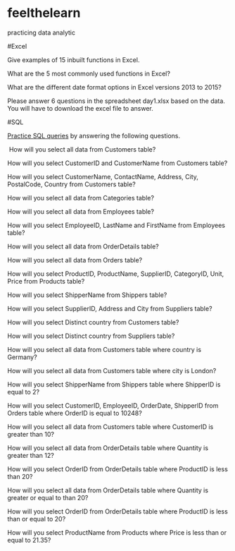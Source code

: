 # feelthelearn
practicing data analytic

#Excel

Give examples of 15 inbuilt functions in Excel.

What are the 5 most commonly used functions in Excel?

What are the different date format options in Excel versions 2013 to 2015?

Please answer 6 questions in the spreadsheet day1.xlsx based on the data. You will have to download the excel file to answer.

#SQL
 
[Practice SQL queries](https://www.w3schools.com/sql/trysql.asp?filename=trysql_select_all) by answering the following questions.

​
How will you select all data from Customers table?

How will you select CustomerID and CustomerName from Customers table?

How will you select CustomerName, ContactName, Address, City, PostalCode, Country from Customers table?

How will you select all data from Categories table?

How will you select all data from Employees table?

How will you select EmployeeID, LastName and FirstName from Employees table?

How will you select all data from OrderDetails table?

How will you select all data from Orders table?

How will you select ProductID, ProductName, SupplierID, CategoryID, Unit, Price from Products table?

How will you select ShipperName from Shippers table?

How will you select SupplierID, Address and City from Suppliers table?

How will you select Distinct country from Customers table?

How will you select Distinct country from Suppliers table?

How will you select all data from Customers table where country is Germany?

How will you select all data from Customers table where city is London?

How will you select ShipperName from Shippers table where ShipperID is equal to 2?

How will you select CustomerID, EmployeeID, OrderDate, ShipperID from Orders table where OrderID is equal to 10248?

How will you select all data from Customers table where CustomerID is greater than 10?

How will you select all data from OrderDetails table where Quantity is greater than 12?

How will you select OrderID from OrderDetails table where ProductID is less than 20?

How will you select all data from OrderDetails table where Quantity is greater or equal to than 20?

How will you select OrderID from OrderDetails table where ProductID is less than or equal to 20?

How will you select ProductName from Products where Price is less than or equal to 21.35?
